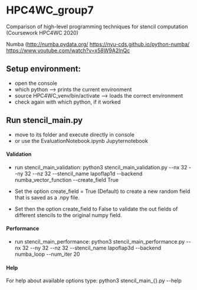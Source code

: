 # HPC4WC_group7
Comparison of high-level programming techniques for stencil computation (Coursework HPC4WC 2020)

Numba (http://numba.pydata.org/ 
https://nyu-cds.github.io/python-numba/
https://www.youtube.com/watch?v=x58W9A2lnQc 

## Setup environment:
- open the console
- which python --> prints the current environment
- source HPC4WC_venv/bin/activate --> loads the correct environment
- check again with which python, if it worked

## Run stencil_main.py
- move to its folder and execute directly in console
- or use the EvaluationNotebook.ipynb Jupyternotebook

#### Validation
- run stencil_main_validation:
python3 stencil_main_validation.py --nx 32 --ny 32 --nz 32 --stencil_name lapoflap1d --backend numba_vector_function --create_field True

- Set the option create_field = True (Default) to create a new random field that is saved as a .npy file.
- Set then the option create_field to False to validate the out fields of different stencils to the original numpy field.

#### Performance
- run stencil_main_performance:
python3 stencil_main_performance.py --nx 32 --ny 32 --nz 32 --stencil_name lapoflap3d --backend numba_loop --num_iter 20

#### Help
For help about available options type: 
python3 stencil_main_{}.py --help



  
